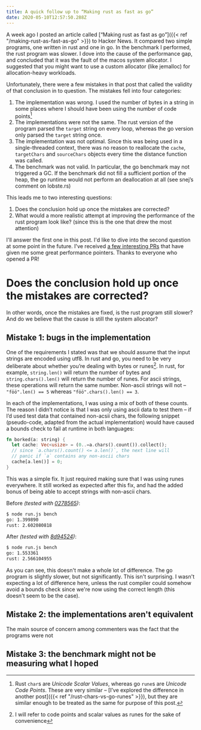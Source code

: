 ```yaml
---
title: A quick follow up to “Making rust as fast as go”
date: 2020-05-10T12:57:50.288Z
---
```


A week ago I posted an article called [“Making rust as fast as go”]({{< ref "/making-rust-as-fast-as-go" >}}) to Hacker News. It compared two simple programs, one written in rust and one in go. In the benchmark I performed, the rust program was slower. I dove into the cause of the performance gap, and concluded that it was the fault of the macos system allocator. I suggested that you might want to use a custom allocator (like jemalloc) for allocation-heavy workloads.

Unfortunately, there were a few mistakes in that post that called the validity of that conclusion in to question. The mistakes fell into four categories:

1. The implementation was wrong. I used the number of bytes in a string in some places where I should have been using the number of code points[^1]
2. The implementations were not the same. The rust version of the program parsed the `target` string on every loop, whereas the go version only parsed the `target` string once.
3. The implementation was not optimal. Since this was being used in a single-threaded context, there was no reason to reallocate the `cache`, `targetChars` and `sourceChars` objects every time the distance function was called.
4. The benchmark was not valid. In particular, the go benchmark may not triggered a GC. If the benchmark did not fill a sufficient portion of the heap, the go runtime would not perform an deallocation at all (see snej’s comment on lobste.rs)

This leads me to two interesting questions:

1. Does the conclusion hold up once the mistakes are corrected?
2. What would a more realistic attempt at improving the performance of the rust program look like? (since this is the one that drew the most attention)

I'll answer the first one in this post. I'd like to dive into the second question at some point in the future. I've received [a few interesting PRs](https://github.com/christianscott/levenshtein-distance-benchmarks/pulls) that have given me some great performance pointers. Thanks to everyone who opened a PR!

# Does the conclusion hold up once the mistakes are corrected?

In other words, once the mistakes are fixed, is the rust program still slower? And do we believe that the cause is still the system allocator?

## Mistake 1: bugs in the implementation

One of the requirements I stated was that we should assume that the input strings are encoded using utf8. In rust and go, you need to be very deliberate about whether you’re dealing with bytes or runes[^2]. In rust, for example, `string.len()` will return the number of bytes and `string.chars().len()` will return the number of runes. For ascii strings, these operations will return the same number. Non-ascii strings will not – `"föö".len() == 5` whereas `"föö".chars().len() == 3`.

In each of the implementations, I was using a mix of both of these counts. The reason I didn’t notice is that I was only using ascii data to test them – if I’d used test data that contained non-acsii chars, the following snippet (pseudo-code, adapted from the actual implementation) would have caused a bounds check to fail at runtime in both languages:

```rust
fn borked(a: string) {
  let cache: Vec<usize> = (0..=a.chars().count()).collect();
  // since `a.chars().count() <= a.len()`, the next line will
  // panic if `a` contains any non-ascii chars
  cache[a.len()] = 0;
}
```

This was a simple fix. It just required making sure that I was using runes everywhere. It still worked as expected after this fix, and had the added bonus of being able to accept strings with non-ascii chars.

Before _(tested with [0278565](https://github.com/christianscott/levenshtein-distance-benchmarks/commit/02785654075e37feb731552c02ee7ac48f245fe9))_:

```sh
$ node run.js bench
go: 1.399890
rust: 2.602080818
```

After _(tested with [8d94524](https://github.com/christianscott/levenshtein-distance-benchmarks/commit/8d94524792ac2f5fd6cc6eed0a78160c7e2de815))_:

```sh
$ node run.js bench
go: 1.553361
rust: 2.566104955
```

As you can see, this doesn't make a whole lot of difference. The go program is slightly slower, but not significantly. This isn't surprising. I wasn't expecting a lot of difference here, unless the rust compiler could somehow avoid a bounds check since we're now using the correct length (this doesn't seem to be the case).

## Mistake 2: the implementations aren't equivalent

The main source of concern among commenters was the fact that the programs were not

## Mistake 3: the benchmark might not be measuring what I hoped

[^1]: Rust `char`s are _Unicode Scalar Values_, whereas go `rune`s are _Unicode Code Points_. These are very similar – [I’ve explored the difference in another post]({{< ref "/rust-chars-vs-go-runes" >}}), but they are similar enough to be treated as the same for purpose of this post.

[^2]: I will refer to code points and scalar values as runes for the sake of convenience
